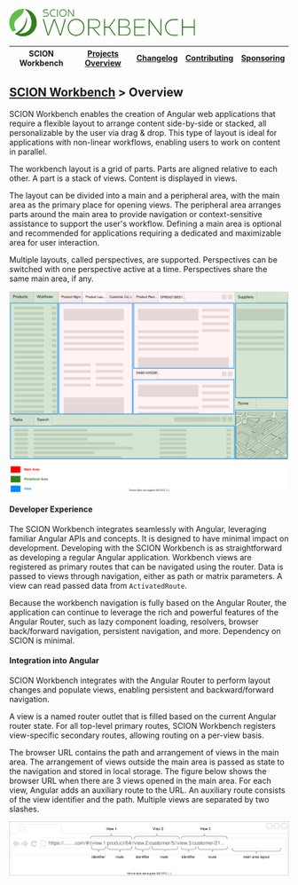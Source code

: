 <a href="/README.md"><img src="/resources/branding/scion-workbench-banner.svg" height="50" alt="SCION Workbench"></a>

| SCION Workbench | [Projects Overview][menu-projects-overview] | [Changelog][menu-changelog] | [Contributing][menu-contributing] | [Sponsoring][menu-sponsoring] |  
| --- | --- | --- | --- | --- |

## [SCION Workbench][menu-home] > Overview

SCION Workbench enables the creation of Angular web applications that require a flexible layout to arrange content side-by-side or stacked, all personalizable by the user via drag & drop. This type of layout is ideal for applications with non-linear workflows, enabling users to work on content in parallel.

The workbench layout is a grid of parts. Parts are aligned relative to each other. A part is a stack of views. Content is displayed in views.

The layout can be divided into a main and a peripheral area, with the main area as the primary place for opening views. The peripheral area arranges parts around the main area to provide navigation or context-sensitive assistance to support the user's workflow. Defining a main area is optional and recommended for applications requiring a dedicated and maximizable area for user interaction.

Multiple layouts, called perspectives, are supported. Perspectives can be switched with one perspective active at a time. Perspectives share the same main area, if any.

 [<img src="/docs/site/images/workbench-layout.svg">](https://github.com/SchweizerischeBundesbahnen/scion-workbench/raw/master/docs/site/images/workbench-layout-parts.svg)

#### Developer Experience
The SCION Workbench integrates seamlessly with Angular, leveraging familiar Angular APIs and concepts. It is designed to have minimal impact on development. Developing with the SCION Workbench is as straightforward as developing a regular Angular application. Workbench views are registered as primary routes that can be navigated using the router. Data is passed to views through navigation, either as path or matrix parameters. A view can read passed data from `ActivatedRoute`.

Because the workbench navigation is fully based on the Angular Router, the application can continue to leverage the rich and powerful features of the Angular Router, such as lazy component loading, resolvers, browser back/forward navigation, persistent navigation, and more. Dependency on SCION is minimal.

#### Integration into Angular
SCION Workbench integrates with the Angular Router to perform layout changes and populate views, enabling persistent and backward/forward navigation.

A view is a named router outlet that is filled based on the current Angular router state. For all top-level primary routes, SCION Workbench registers view-specific secondary routes, allowing routing on a per-view basis.

The browser URL contains the path and arrangement of views in the main area. The arrangement of views outside the main area is passed as state to the navigation and stored in local storage.
The figure below shows the browser URL when there are 3 views opened in the main area. For each view, Angular adds an auxiliary route to the URL. An auxiliary route consists of the view identifier and the path. Multiple views are separated by two slashes.

 [<img src="/docs/site/images/navigational-state.svg">](https://github.com/SchweizerischeBundesbahnen/scion-workbench/raw/master/docs/site/images/navigational-state.svg)


[link-features]: /docs/site/features.md

[menu-home]: /README.md
[menu-projects-overview]: /docs/site/projects-overview.md
[menu-changelog]: /docs/site/changelog.md
[menu-contributing]: /CONTRIBUTING.md
[menu-sponsoring]: /docs/site/sponsoring.md
